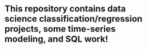 # This repository contains data science classification/regression projects, some time-series modeling, and SQL work!
